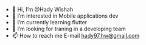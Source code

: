 - 👋 Hi, I’m @Hady Wishah
- 👀 I’m interested in Mobile applications dev
- 🌱 I’m currently learning flutter
- 💞️ I’m looking for traning in a developing team
- 📫 How to reach me E-mail hady97.hw@gmail.com

